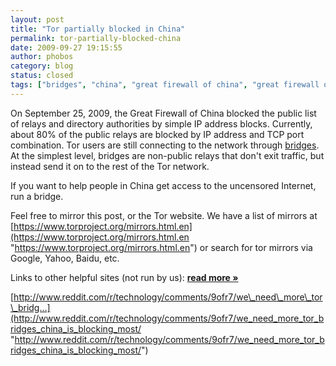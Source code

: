 ```yaml
---
layout: post
title: "Tor partially blocked in China"
permalink: tor-partially-blocked-china
date: 2009-09-27 19:15:55
author: phobos
category: blog
status: closed
tags: ["bridges", "china", "great firewall of china", "great firewall of iran", "October 1", "tor blocked"]
---
```


On September 25, 2009, the Great Firewall of China blocked the public list of relays and directory authorities by simple IP address blocks. Currently, about 80% of the public relays are blocked by IP address and TCP port combination. Tor users are still connecting to the network through [bridges](https://www.torproject.org/bridges). At the simplest level, bridges are non-public relays that don't exit traffic, but instead send it on to the rest of the Tor network.

If you want to help people in China get access to the uncensored Internet, run a bridge.

Feel free to mirror this post, or the Tor website. We have a list of mirrors at [https://www.torproject.org/mirrors.html.en](https://www.torproject.org/mirrors.html.en "https://www.torproject.org/mirrors.html.en") or search for tor mirrors via Google, Yahoo, Baidu, etc.

Links to other helpful sites (not run by us): [**read more »**](https://blog.torproject.org/blog/tor-partially-blocked-china)

[http://www.reddit.com/r/technology/comments/9ofr7/we\_need\_more\_tor\_bridg...](http://www.reddit.com/r/technology/comments/9ofr7/we_need_more_tor_bridges_china_is_blocking_most/ "http://www.reddit.com/r/technology/comments/9ofr7/we_need_more_tor_bridges_china_is_blocking_most/")
